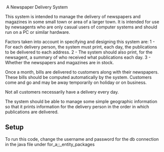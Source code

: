  A Newspaper Delivery System
 
This system is intended to manage the delivery of newspapers and magazines in some small town or area of a larger town. It is intended for use by newsagents who are only casual users of computer systems and should run on a PC or similar hardware. 

Factors taken into account in specifying and designing this system are:
1 - For each delivery person, the system must print, each day, the publications to be delivered to each address.
2 - The system should also print, for the newsagent, a summary of who received what publications each day.
3 - Whether the newspapers and magazines are in stock.

Once a month, bills are delivered to customers along with their newspapers. These bills should be computed automatically by the system.
Customers come and go and may be away temporarily on holiday or on business.

Not all customers necessarily have a delivery every day.

The system should be able to manage some simple geographic information so that it prints information for the delivery person in the order in which publications are delivered.

## Setup
To run this code, change the username and password for the db connection in the java file under for_a;;_entity_packages
